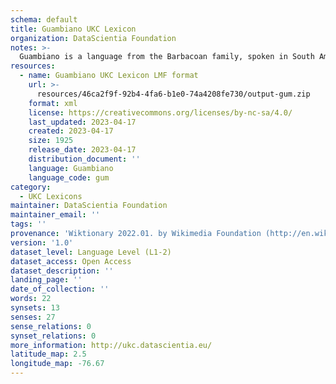 ```yaml
---
schema: default
title: Guambiano UKC Lexicon
organization: DataScientia Foundation
notes: >-
  Guambiano is a language from the Barbacoan family, spoken in South America. The UKC Lexicon of Guambiano is represented as a lexico-semantic network. It consists of words, word senses, synsets, as well as sense-level and synset-level relationships.
resources:
  - name: Guambiano UKC Lexicon LMF format
    url: >-
      resources/46ca2f9f-92b4-4fa6-b1e0-74a4208fe730/output-gum.zip
    format: xml
    license: https://creativecommons.org/licenses/by-nc-sa/4.0/
    last_updated: 2023-04-17
    created: 2023-04-17
    size: 1925
    release_date: 2023-04-17
    distribution_document: ''
    language: Guambiano
    language_code: gum
category:
  - UKC Lexicons
maintainer: DataScientia Foundation
maintainer_email: ''
tags: ''
provenance: 'Wiktionary 2022.01. by Wikimedia Foundation (http://en.wiktionary.org); CogNet 2.1 by Khuyagbaatar Batsuren, National University of Mongolia (http://cognet.ukc.disi.unitn.it); Native Languages of the Americas 2021.11. by Laura Redish and Orrin Lewis (http://www.native-languages.org); Princeton WordNet 2.1 by Princeton University (https://wordnet.princeton.edu)'
version: '1.0'
dataset_level: Language Level (L1-2)
dataset_access: Open Access
dataset_description: ''
landing_page: ''
date_of_collection: ''
words: 22
synsets: 13
senses: 27
sense_relations: 0
synset_relations: 0
more_information: http://ukc.datascientia.eu/
latitude_map: 2.5
longitude_map: -76.67
---
```


